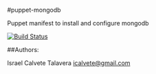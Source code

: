 #puppet-mongodb

Puppet manifest to install and configure mongodb

[![Build Status](https://secure.travis-ci.org/icalvete/puppet-mongodb.png)](http://travis-ci.org/icalvete/puppet-mongodb)

##Authors:
		 
Israel Calvete Talavera <icalvete@gmail.com>

